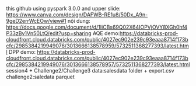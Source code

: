 this github using pyspark 3.0.0 and upper
slide: https://www.canva.com/design/DAFWB-RE1u8/50Dx_A9n-9geD2errWcEOw/view#1
nội dung: https://docs.google.com/document/d/1IiCBs69Q02X64IOPVjOVY8XGh0hf4P33zBv1Vn50LtQ/edit?usp=sharing
AQE demo:https://databricks-prod-cloudfront.cloud.databricks.com/public/4027ec902e239c93eaaa8714f173bcfc/2985384219949076/3013666138578959/5732511368277393/latest.html
DPP demo: https://databricks-prod-cloudfront.cloud.databricks.com/public/4027ec902e239c93eaaa8714f173bcfc/2985384219949076/3013666138578957/5732511368277393/latest.html
session4 + Challenge2/Challenge3
data:salesdata folder + export.csv
challenge2:saledata parquet
